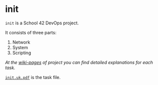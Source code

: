# init

`init` is a School 42 DevOps project.

It consists of three parts: 
1. Network
2. System
3. Scripting

_At the [wiki-pages](../../wiki) of project you can find detailed explanations for each task._

[`init.uk.pdf`](/init.uk.pdf) is the task file.
